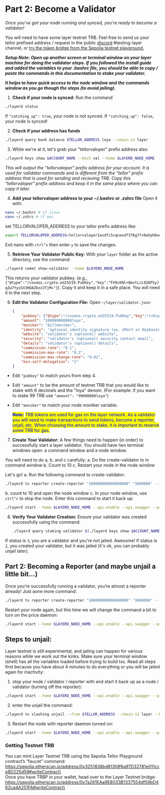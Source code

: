 # Part 2: Become a Validator

*Once you've got your node running and synced, you're ready to become a validator!*

You will need to have some layer testnet TRB. Feel free to send us your tellor prefixed address / request in the public [discord](https://discord.gg/tellor) #testing-layer channel, or [try the token bridge from the Sepolia testnet playground.](guide.md#getting-testnet-trb)

***Setup Note: Open up another screen or terminal window on your layer machine for doing the validator steps. If you followed the install guide and added the variables to your .bashrc file, you should be able to copy / paste the commands in this documentation to stake your validator.*** 

***It helps to have quick access to the node window and the commands window as you go though the steps (to avoid jailing).***

1.  **Check if your node is synced:**
Run the command

```sh
./layerd status
```

If `"catching_up": true`, your node is not synced.
If `"catching_up": false`, your node is synced!

2. **Check if your address has funds**

```sh
./layerd query bank balance $TELLOR_ADDRESS loya --chain-id layer
```

3. While we're at it, let's grab your "tellorvaloper" prefix address also:

```sh
./layerd keys show $ACCOUNT_NAME --bech val --home $LAYERD_NODE_HOME
```

*This will output the "tellorvaloper" prefix address for your account. It is used for validator commands and is different from the "tellor" prefix address that is used for sending and recieving TRB. Copy this "tellorvaloper" prefix address and keep it in the same place where you can copy it later.*

4. **Add your tellorvaloper address to your ~/.bashrc or .zshrc file**
Open it with:

```sh
nano ~/.bashrc # if linux
nano ~/.zshrc # if mac
```

set TELLORVALOPER_ADDRESS to your tellor prefix address like:

```sh
export TELLORVALOPER_ADDRESS=tellorvaloper1asdfc5cqnasdf376g7fv9whph6w4qy9e74asdf
```

Exit nano with `ctrl^x` then enter `y` to save the changes.

5.  **Retrieve Your Validator Public Key:** 
With your `layer` folder as the active directory, use the command:

```sh
./layerd comet show-validator --home $LAYERD_NODE_HOME
```

This returns your validator pubkey. (e.g., `{"@type":"/cosmos.crypto.ed25519.PubKey","key":"FX9cKNl+QmxtLcL926P5yJqZw7YyuSX3HQAZboz3TjM="}`).
Copy it and keep it in a safe place. You will need it in the next step.

6.  **Edit the Validator Configuration File:** 
Open `~/layer/validator.json`:

    ```json
    {
        "pubkey": {"@type":"/cosmos.crypto.ed25519.PubKey","key":"c+EuycPpudgiyVl6guYG9oyPSImHHJz1z0Pg4ODKveo="},
        "amount": "100000000000loya",
        "moniker": "billmoniker",
        "identity": "optional identity signature (ex. UPort or Keybase)",
        "website": "validator's (optional) website",
        "security": "validator's (optional) security contact email",
        "details": "validator's (optional) details",
        "commission-rate": "0.1",
        "commission-max-rate": "0.2",
        "commission-max-change-rate": "0.01",
        "min-self-delegation": "1"
    }
    ```
- Edit `"pubkey"` to match yours from step 4. 
- Edit `"amount"` to be the amount of testnet TRB that you would like to stake with 6 decimals and the "loya" denom. 
    (For example: if you want to stake 99 TRB use `"amount": "99000000loya"`)
- Edit `"moniker"` to match your node moniker variable.

    <mark style="color:blue;">**Note:**</mark> <mark style="color:blue;"></mark><mark style="color:blue;">TRB tokens are used for gas on the layer network. As a validator you will need to make transactions to send tokens, become a reporter, unjail, etc. When choosing the amount to stake, it is important to reserve some TRB for gas. </mark>

7.  **Create Your Validator:**
A few things need to happen (in order) to successfully start a layer validator. You should have two terminal windows open: a command window and a node window.

You will need to do a, b, and c carefully:
a. Do the create-validator tx in command window
b. Count to 10
c. Restart your node in the node window

Let's go!
a. Run the following command to create-validator:

```sh
./layerd tx reporter create-reporter "100000000000000000" "1000000" --from $ACCOUNT_NAME --keyring-backend $KEYRING_BACKEND --chain-id layer --home $LAYERD_NODE_HOME --keyring-dir $LAYERD_NODE_HOME
```

b. count to 10 and open the node window
c. In your node window, use `ctrl^c` to stop the node. Enter this command to start it back up:

```sh
./layerd start --home $LAYERD_NODE_HOME --api.enable --api.swagger --price-daemon-enabled=false --panic-on-daemon-failure-enabled=false
```

8.  **Verify Your Validator Creation:** 
Ensure your validator was created successfully using the command:

    ```sh
    ./layerd query staking validator $(./layerd keys show $ACCOUNT_NAME --bech val --address --keyring-backend $KEYRING_BACKEND --home $LAYERD_NODE_HOME)
    ```


If status is `3`, you are a validator and you're not jailed. Awesome!
If status is `2`, you created your validator, but it was jailed (it's ok, you can probably unjail later).

## Part 2: Becoming a Reporter (and maybe unjail a little bit...)

Once you’re successfully running a validator, you’re almost a reporter already! Just aone more command:

```sh
./layerd tx reporter create-reporter "100000000000000000" "1000000" --from $ACCOUNT_NAME --keyring-backend $KEYRING_BACKEND --chain-id layer --home $LAYERD_NODE_HOME
```

Restart your node again, but this time we will change the command a bit to turn on the price daemon:

```sh
./layerd start --home $LAYERD_NODE_HOME --api.enable --api.swagger --price-daemon-enabled=true --panic-on-daemon-failure-enabled=false
```

## Steps to unjail:
Layer testnet is still experimental, and jailing can happen for various reasons while we work out the kinks. Make sure your terminal window (shell) has all the variables loaded before trying to build txs. Read all steps first because you have about 4 minutes to do everything or you will be jailed again for inactivity:

1. stop your node / validator / reporter with and start it back up as a node / validator (turning off the reporter):

```sh
./layerd start --home $LAYERD_NODE_HOME --api.enable --api.swagger --price-daemon-enabled=false --panic-on-daemon-failure-enabled=false
```

2. enter the unjail the command:

```sh
./layerd tx slashing unjail --from $TELLOR_ADDRESS --chain-id layer --home $LAYERD_NODE_HOME --keyring-backend test --keyring-dir $LAYERD_NODE_HOME
```

3. Restart the node with reporter daemon turned on:

```sh
./layerd start --home $LAYERD_NODE_HOME --api.enable --api.swagger --price-daemon-enabled=true --panic-on-daemon-failure-enabled=false
```

### Getting Testnet TRB

You can mint Layer Testnet TRB using the Sepolia Tellor Playground contract’s “faucet” command:\
[https://sepolia.etherscan.io/address/0x3251838bd813fdf6a97D32781e011cce8D225d59#writeContract\
\
](https://sepolia.etherscan.io/address/0x3251838bd813fdf6a97D32781e011cce8D225d59#writeContract)Once you have TRBP in your wallet, head over to the Layer Testnet bridge:\
[https://sepolia.etherscan.io/address/0x7a261EAa9E8033B1337554df59bD462ca4A251FA#writeContract\
](https://sepolia.etherscan.io/address/0x7a261EAa9E8033B1337554df59bD462ca4A251FA#writeContract)
